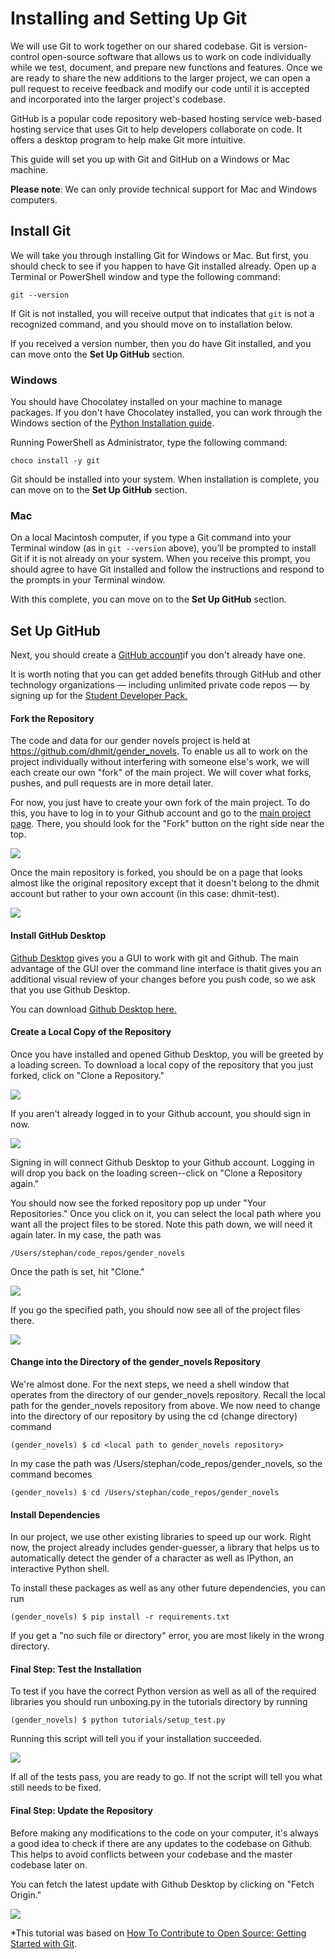 # Installing and Setting Up Git

We will use Git to work together on our shared codebase. Git is version-control open-source software that allows us to work on code individually while we test, document, and prepare new functions and features. Once we are ready to share the new additions to the larger project, we can open a pull request to receive feedback and modify our code until it is accepted and incorporated into the larger project's codebase.

GitHub is a popular code repository web-based hosting service web-based hosting service that uses Git to help developers collaborate on code. It offers a desktop program to help make Git more intuitive.

This guide will set you up with Git and GitHub on a Windows or Mac machine.

**Please note**: We can only provide technical support for Mac and Windows computers.

## Install Git

We will take you through installing Git for Windows or Mac. But first, you should check to see if you happen to have Git installed already. Open up a Terminal or PowerShell window and type the following command:

```
git --version
```

If Git is not installed, you will receive output that indicates that `git` is not a recognized command, and you should move on to installation below.

If you received a version number, then you do have Git installed, and you can move onto the **Set Up GitHub** section.

### Windows

You should have Chocolatey installed on your machine to manage packages. If you don't have Chocolatey installed, you can work through the Windows section of the [Python Installation guide](https://github.com/dhmit/gender_novels/blob/master/gender_novels/tutorials/python_install.md).

Running PowerShell as Administrator, type the following command:

```
choco install -y git
```

Git should be installed into your system. When installation is complete, you can move on to the **Set Up GitHub** section.

### Mac

On a local Macintosh computer, if you type a Git command into your Terminal window (as in `git --version` above), you’ll be prompted to install Git if it is not already on your system. When you receive this prompt, you should agree to have Git installed and follow the instructions and respond to the prompts in your Terminal window.

With this complete, you can move on to the **Set Up GitHub** section.

## Set Up GitHub

Next, you should create a [GitHub account](https://github.com/join)if you don't already have one.

It is worth noting that you can get added benefits through GitHub and other technology organizations — including unlimited private code repos — by signing up for the [Student Developer Pack.](https://education.github.com/pack)

#### Fork the Repository
The code and data for our gender novels project is held at
https://github.com/dhmit/gender_novels. To enable us all to work on the
project individually without interfering with someone else's work, we
will each create our own "fork" of the main project. We will cover
what forks, pushes, and pull requests are in more detail later.

For now, you just have to create your own fork of the main project.
To do this, you have to log in to your Github account and go to the
[main project page](https://github.com/dhmit/gender_novels). There, you
should look for the "Fork" button on the right side near the top.


![](images/setup_fork_1.png)

Once the main repository is forked, you should be on a page that looks
almost like the original repository except that it doesn't belong to the
dhmit account but rather to your own account (in this case: dhmit-test).

![](images/setup_fork_2.png)

#### Install GitHub Desktop
[Github Desktop](https://desktop.github.com/) gives you a GUI to work
with git and Github. The main advantage of the GUI over the command line
interface is thatit gives you an additional visual review of your
changes before you push code, so we ask that you use Github Desktop.

You can download [Github Desktop here.](https://desktop.github.com/)

#### Create a Local Copy of the Repository
Once you have installed and opened Github Desktop, you will be greeted
by a loading screen. To download a local copy of the repository that
you just forked, click on "Clone a Repository."

![](images/setup_gitdesktop_1.png)

If you aren't already logged in to your Github account, you should sign
in now.

![](images/setup_gitdesktop_2.png)

Signing in will connect Github Desktop to your Github account.
Logging in will drop you back on the loading screen--click on "Clone
a Repository again."

You should now see the forked repository pop up under "Your
Repositories." Once you click on it, you can select the local path where
you want all the project files to be stored.
Note this path down, we will need it again later. In my case, the path
was
```
/Users/stephan/code_repos/gender_novels
```
Once the path is set, hit "Clone."

![](images/setup_gitdesktop_3.png)

If you go the specified path, you should now see all of the project
files there.

![](images/setup_gitdesktop_4.png)


#### Change into the Directory of the gender_novels Repository
We're almost done. For the next steps, we need a shell window that
operates from the directory of our gender_novels repository.
Recall the local path for the gender_novels repository from above. We
now need to change into the directory of our repository by using the cd
(change directory) command
```console
(gender_novels) $ cd <local path to gender_novels repository>
```
In my case the path was /Users/stephan/code_repos/gender_novels, so the
command becomes
```console
(gender_novels) $ cd /Users/stephan/code_repos/gender_novels
```

#### Install Dependencies
In our project, we use other existing libraries to speed up our work.
Right now, the project already includes gender-guesser, a library that
helps us to automatically detect the gender of a character as well as
IPython, an interactive Python shell.

To install these packages as well as any other future dependencies,
you can run
```console
(gender_novels) $ pip install -r requirements.txt
```
If you get a "no such file or directory" error, you are most likely
in the wrong directory.


#### Final Step: Test the Installation
To test if you have the correct Python version as well as all of the
required libraries you should run unboxing.py in the
tutorials directory by running
```console
(gender_novels) $ python tutorials/setup_test.py
```
Running this script will tell you if your installation succeeded.

![](images/setup_test_1.png)

If all of the tests pass, you are ready to go. If not the script will
tell you what still needs to be fixed.

#### Final Step: Update the Repository

Before making any modifications to the code on your computer, it's
always a good idea to check if there are any updates to the codebase
on Github. This helps to avoid conflicts between your codebase and the
master codebase later on.

You can fetch the latest update with Github Desktop by clicking on
"Fetch Origin."

![](images/setup_fetchupdates_1.png)

*This tutorial was based on [How To Contribute to Open Source: Getting Started with Git](https://www.digitalocean.com/community/tutorials/how-to-contribute-to-open-source-getting-started-with-git#installing-git-on-macos).
